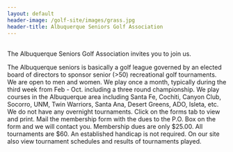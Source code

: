 ```yaml
---
layout: default
header-image: /golf-site/images/grass.jpg
header-title: Albuquerque Seniors Golf Association
---
```

<br/>
The Albuquerque Seniors Golf Association invites you to join us.

The Albuquerque seniors is basically a golf league governed by an elected board of directors to sponsor senior (>50) recreational golf tournaments. We are open to men and women. We play once a month, typically during the third week from Feb - Oct. including a three round championship. We play courses in the Albuquerque area including Santa Fe, Cochiti, Canyon Club, Socorro, UNM, Twin Warriors, Santa Ana, Desert Greens, ADO, Isleta, etc. We do not  have any overnight tournaments. Click on the forms tab to view and print. Mail the membership form with the dues to the P.O. Box on the form and we will contact you. Membership dues are only $25.00. All tournaments are $60. An established handicap is not required.
On our site also view tournament schedules and results of tournaments played.
